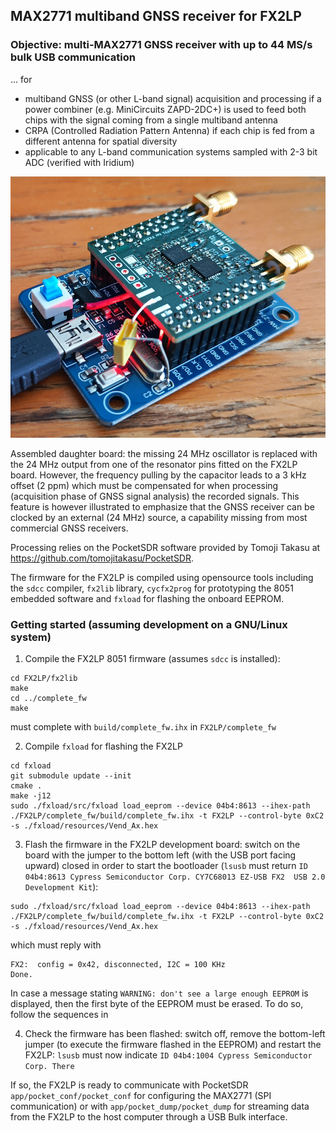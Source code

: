 ## MAX2771 multiband GNSS receiver for FX2LP

### Objective: multi-MAX2771 GNSS receiver with up to 44 MS/s bulk USB communication

... for
* multiband GNSS (or other L-band signal) acquisition and processing if a power combiner 
(e.g. MiniCircuits ZAPD-2DC+) is used to feed both chips with the signal coming from a 
single multiband antenna
* CRPA (Controlled Radiation Pattern Antenna) if each chip is fed from a different
antenna for spatial diversity
* applicable to any L-band communication systems sampled with 2-3 bit ADC (verified with
Iridium)

<img src="HW/IMG_20240629_113625_461small.jpg">

Assembled daughter board: the missing 24 MHz oscillator is replaced with the 
24 MHz output from one of the resonator pins fitted on the FX2LP board. However,
the frequency pulling by the capacitor leads to a 3 kHz offset (2 ppm) which must
be compensated for when processing (acquisition phase of GNSS signal analysis) the
recorded signals. This feature is however illustrated to emphasize that the GNSS
receiver can be clocked by an external (24 MHz) source, a capability missing from most
commercial GNSS receivers.

Processing relies on the PocketSDR software provided by Tomoji Takasu at
https://github.com/tomojitakasu/PocketSDR.

The firmware for the FX2LP is compiled using opensource tools including the
``sdcc`` compiler, ``fx2lib`` library, ``cycfx2prog`` for prototyping the 8051 embedded
software and  ``fxload`` for flashing the onboard EEPROM.

### Getting started (assuming development on a GNU/Linux system)

1. Compile the FX2LP 8051 firmware (assumes ``sdcc`` is installed):
```
cd FX2LP/fx2lib
make
cd ../complete_fw
make
```
must complete with ``build/complete_fw.ihx`` in ``FX2LP/complete_fw``

2. Compile ``fxload`` for flashing the FX2LP
```
cd fxload
git submodule update --init
cmake .
make -j12
sudo ./fxload/src/fxload load_eeprom --device 04b4:8613 --ihex-path ./FX2LP/complete_fw/build/complete_fw.ihx -t FX2LP --control-byte 0xC2 -s ./fxload/resources/Vend_Ax.hex

```

3. Flash the firmware in the FX2LP development board: switch on the board with the jumper to the bottom left (with the USB port facing
upward) closed in order to start the bootloader (``lsusb`` must return ``ID 04b4:8613 Cypress Semiconductor Corp. CY7C68013 EZ-USB FX2 
USB 2.0 Development Kit``):
```
sudo ./fxload/src/fxload load_eeprom --device 04b4:8613 --ihex-path ./FX2LP/complete_fw/build/complete_fw.ihx -t FX2LP --control-byte 0xC2 -s ./fxload/resources/Vend_Ax.hex
```
which must reply with
```
FX2:  config = 0x42, disconnected, I2C = 100 KHz
Done.

```

In case a message stating ``WARNING: don't see a large enough EEPROM`` is displayed, then the first byte of the EEPROM must be erased. To do so,
follow the sequences in

4. Check the firmware has been flashed: switch off, remove the bottom-left jumper (to execute the firmware flashed in the EEPROM) and
restart the FX2LP: ``lsusb`` must now indicate ``ID 04b4:1004 Cypress Semiconductor Corp. There``

If so, the FX2LP is ready to communicate with PocketSDR ``app/pocket_conf/pocket_conf`` for configuring the MAX2771 (SPI communication)
or with ``app/pocket_dump/pocket_dump`` for streaming data from the FX2LP to the host computer through a USB Bulk interface.
